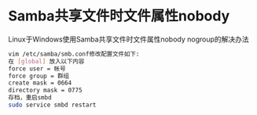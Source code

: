 # Samba共享文件时文件属性nobody



Linux于Windows使用Samba共享文件时文件属性nobody nogroup的解决办法

```bash
vim /etc/samba/smb.conf修改配置文件如下:
在 [global] 放入以下内容
force user = 帐号
force group = 群组
create mask = 0664
directory mask = 0775
存档，重启smbd
sudo service smbd restart
```

